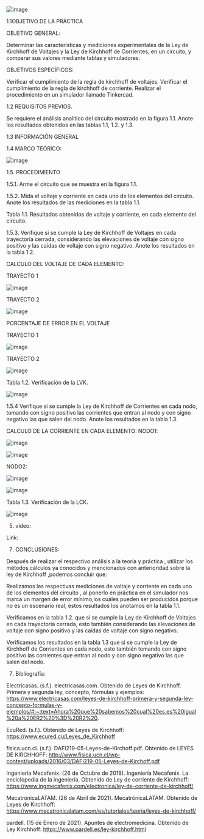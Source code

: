 
![image](https://user-images.githubusercontent.com/84427371/121131774-ddfa1080-c7f5-11eb-9d5d-a74248830761.png)

1.1OBJETIVO DE LA PRÁCTICA

OBJETIVO GENERAL:

Determinar las características y mediciones  experimentales de  la Ley de Kirchhoff de Voltajes y la Ley de Kirchhoff de Corrientes, en un circuito, y comparar sus valores mediante tablas y simuladores.

OBJETIVOS ESPECÍFICOS:

Verificar el cumplimiento de la regla de kirchhoff de voltajes.
Verificar el cumplimiento de la regla de kirchhoff de corriente.
 Realizar el procedimiento en un simulador llamado Tinkercad.

1.2 REQUISITOS PREVIOS.

Se requiere el análisis analítico del circuito mostrado en la figura 1.1. Anote los resultados obtenidos en las tablas 1.1, 1.2. y 1.3.

1.3 INFORMACIÓN GENERAL

1.4 MARCO TEÓRICO:

![image](https://user-images.githubusercontent.com/84427371/121132057-43e69800-c7f6-11eb-842a-7553035c04b8.png)




















1.5.	PROCEDIMIENTO

1.5.1.	Arme el circuito que se muestra en la figura 1.1.

1.5.2.	Mida el voltaje y corriente en cada uno de los elementos del circuito. Anote los resultados de las mediciones en la tabla 1.1.


Tabla 1.1. Resultados obtenidos de voltaje y corriente, en cada elemento del circuito.


1.5.3.	Verifique si se cumple la Ley de Kirchhoff de Voltajes en cada trayectoria cerrada, considerando las elevaciones de voltaje con signo positivo y las caídas de voltaje con signo negativo. Anote los resultados en la tabla 1.2.

CALCULO DEL VOLTAJE DE CADA ELEMENTO:

TRAYECTO 1

![image](https://user-images.githubusercontent.com/84427371/121132704-16e6b500-c7f7-11eb-8c48-18411298d775.png)

TRAYECTO 2

![image](https://user-images.githubusercontent.com/84427371/121132765-2960ee80-c7f7-11eb-8950-df9aa2033a7b.png)

PORCENTAJE DE ERROR EN EL VOLTAJE 

TRAYECTO 1

![image](https://user-images.githubusercontent.com/84427371/121132916-58776000-c7f7-11eb-9d35-2ffa3cbb0c65.png)

TRAYECTO 2

![image](https://user-images.githubusercontent.com/84427371/121132962-662ce580-c7f7-11eb-904f-a0de4d228f1b.png)

Tabla 1.2. Verificación de la LVK.

![image](https://user-images.githubusercontent.com/84427371/121133401-e3f0f100-c7f7-11eb-905d-5c40d9c66d4c.png)

1.5.4 Verifique si se cumple la Ley de Kirchhoff de Corrientes en cada nodo, tomando con signo positivo las corrientes que entran al nodo y con signo negativo las que salen del nodo. Anote los resultados en la tabla 1.3.


CALCULO DE LA CORRIENTE EN CADA ELEMENTO:
NODO1:

![image](https://user-images.githubusercontent.com/84587120/121131017-cf5f2980-c7f4-11eb-8dcd-fcd3bcc1cf13.png)

![image](https://user-images.githubusercontent.com/84587120/121131033-d71ece00-c7f4-11eb-9245-b834537c6def.png)

NODO2: 

![image](https://user-images.githubusercontent.com/84587120/121131073-e867da80-c7f4-11eb-8a46-9a8a733570e2.png)

![image](https://user-images.githubusercontent.com/84587120/121131229-1816e280-c7f5-11eb-9b52-8d1e63cba4eb.png)

Tabla 1.3. Verificación de la LCK.

![image](https://user-images.githubusercontent.com/84587120/121130845-9757e680-c7f4-11eb-969e-916aa6a89176.png)

5. video: 

Link: 

7. CONCLUSIONES:
 
Después de realizar el respectivo análisis a la teoría y práctica , utilizar los métodos,cálculos  ya conocidos y mencionados con anterioridad sobre la ley  de  Kirchhoff ,podemos concluir que:

Realizamos las respectivas mediciones de voltaje y corriente en cada uno de los elementos del circuito , al ponerlo en práctica en el simulador nos marca un margen de error mínimo,los cuales pueden ser producidos porque no es un escenario real, estos resultados los anotamos en la tabla 1.1.

Verificamos en la tabla 1.2. que si se cumple la Ley de Kirchhoff de Voltajes en cada trayectoria cerrada,  esto también considerando las elevaciones de voltaje con signo positivo y las caídas de voltaje con signo negativo. 

Verificamos los resultados en la tabla 1.3 que si se cumple la Ley de Kirchhoff de Corrientes en cada nodo, esto también tomando con signo positivo las corrientes que entran al nodo y con signo negativo las que salen del nodo.

7. Bibliografía: 

Electricasas. (s.f.). electricasas.com. Obtenido de Leyes de Kirchhoff. Primera y segunda ley, concepto, fórmulas y ejemplos: https://www.electricasas.com/leyes-de-kirchhoff-primera-y-segunda-ley-concepto-formulas-y-ejemplos/#:~:text=Ahora%20que%20sabemos%20cual%20es,es%20igual%20a%20ER2%20%3D%20R2%20.

EcuRed. (s.f.). Obtenido de Leyes de Kirchhoff: https://www.ecured.cu/Leyes_de_Kirchhoff

fisica.ucn.cl. (s.f.). DAFI219-05-Leyes-de-Kirchoff.pdf. Obtenido de LEYES DE KIRCHHOFF: http://www.fisica.ucn.cl/wp-content/uploads/2016/03/DAFI219-05-Leyes-de-Kirchoff.pdf

Ingeniería Mecafenix. (26 de Octubre de 2018). Ingeniería Mecafenix. La enciclopedia de la ingeniería. Obtenido de Ley de corriente de Kirchhoff: https://www.ingmecafenix.com/electronica/ley-de-corriente-de-kirchhoff/

MecatrónicaLATAM. (26 de Abril de 2021). MecatrónicaLATAM. Obtenido de Leyes de Kirchhoff: https://www.mecatronicalatam.com/es/tutoriales/teoria/leyes-de-kirchhoff/

pardell. (15 de Enero de 2021). Apuntes de electromedicina. Obtenido de Ley Kirchhoff: https://www.pardell.es/ley-kirchhoff.html


